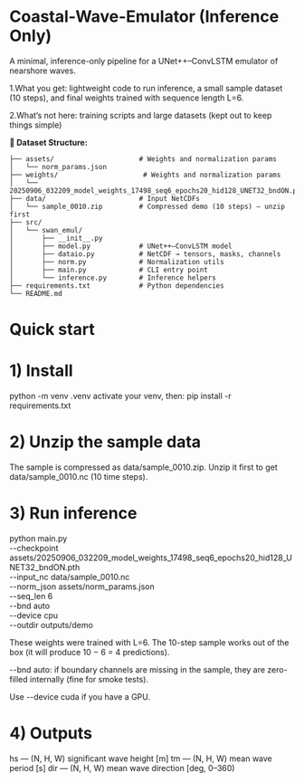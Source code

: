 # Coastal-Wave-Emulator (Inference Only)

A minimal, inference-only pipeline for a UNet++–ConvLSTM emulator of nearshore waves.

1.What you get: lightweight code to run inference, a small sample dataset (10 steps), and final weights trained with sequence length L=6.

2.What’s not here: training scripts and large datasets (kept out to keep things simple)

**📂 Dataset Structure:**

    ├── assets/                     # Weights and normalization params
    │   └── norm_params.json
    ├── weights/                     # Weights and normalization params
    │   └── 20250906_032209_model_weights_17498_seq6_epochs20_hid128_UNET32_bndON.pth
    ├── data/                       # Input NetCDFs 
    │   └── sample_0010.zip         # Compressed demo (10 steps) — unzip first
    ├── src/ 
    │   └── swan_emul/
    │       ├── __init__.py
    │       ├── model.py            # UNet++–ConvLSTM model
    │       ├── dataio.py           # NetCDF → tensors, masks, channels
    │       ├── norm.py             # Normalization utils
    │       ├── main.py             # CLI entry point
    │       └── inference.py        # Inference helpers
    ├── requirements.txt            # Python dependencies
    └── README.md
    
    
# Quick start
# 1) Install

python -m venv .venv
activate your venv, then:
pip install -r requirements.txt

# 2) Unzip the sample data

The sample is compressed as data/sample_0010.zip.
Unzip it first to get data/sample_0010.nc (10 time steps).

# 3) Run inference

python main.py \
  --checkpoint assets/20250906_032209_model_weights_17498_seq6_epochs20_hid128_UNET32_bndON.pth \
  --input_nc data/sample_0010.nc \
  --norm_json assets/norm_params.json \
  --seq_len 6 \
  --bnd auto \
  --device cpu \
  --outdir outputs/demo

These weights were trained with L=6. The 10-step sample works out of the box (it will produce 10 − 6 = 4 predictions).

--bnd auto: if boundary channels are missing in the sample, they are zero-filled internally (fine for smoke tests).

Use --device cuda if you have a GPU.

# 4) Outputs

hs — (N, H, W) significant wave height [m]
tm — (N, H, W) mean wave period [s]
dir — (N, H, W) mean wave direction [deg, 0–360)
